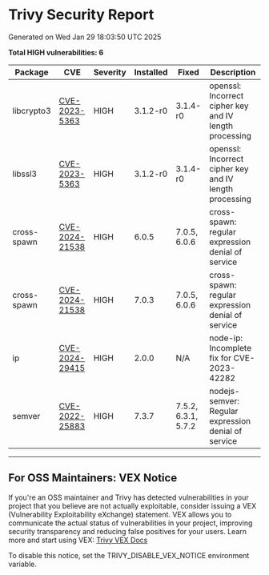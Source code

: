 # Trivy Security Report
Generated on Wed Jan 29 18:03:50 UTC 2025

**Total HIGH vulnerabilities: 6**

| Package | CVE | Severity | Installed | Fixed | Description |
|---------|-----|----------|-----------|-------|-------------|
| libcrypto3 | [CVE-2023-5363](https://avd.aquasec.com/nvd/CVE-2023-5363) | HIGH | 3.1.2-r0 | 3.1.4-r0 | openssl: Incorrect cipher key and IV length processing |
| libssl3 | [CVE-2023-5363](https://avd.aquasec.com/nvd/CVE-2023-5363) | HIGH | 3.1.2-r0 | 3.1.4-r0 | openssl: Incorrect cipher key and IV length processing |
| cross-spawn | [CVE-2024-21538](https://avd.aquasec.com/nvd/CVE-2024-21538) | HIGH | 6.0.5 | 7.0.5, 6.0.6 | cross-spawn: regular expression denial of service |
| cross-spawn | [CVE-2024-21538](https://avd.aquasec.com/nvd/CVE-2024-21538) | HIGH | 7.0.3 | 7.0.5, 6.0.6 | cross-spawn: regular expression denial of service |
| ip | [CVE-2024-29415](https://avd.aquasec.com/nvd/CVE-2024-29415) | HIGH | 2.0.0 | N/A | node-ip: Incomplete fix for CVE-2023-42282 |
| semver | [CVE-2022-25883](https://avd.aquasec.com/nvd/CVE-2022-25883) | HIGH | 7.3.7 | 7.5.2, 6.3.1, 5.7.2 | nodejs-semver: Regular expression denial of service |

---

## For OSS Maintainers: VEX Notice
If you're an OSS maintainer and Trivy has detected vulnerabilities in your project that you believe are not actually exploitable, consider issuing a VEX (Vulnerability Exploitability eXchange) statement.
VEX allows you to communicate the actual status of vulnerabilities in your project, improving security transparency and reducing false positives for your users.
Learn more and start using VEX: [Trivy VEX Docs](https://aquasecurity.github.io/trivy/v0.58/docs/supply-chain/vex/repo#publishing-vex-documents)

To disable this notice, set the TRIVY_DISABLE_VEX_NOTICE environment variable.

